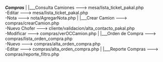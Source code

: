 ___Compras___
			 |
			 |___Consulta Camiones ---> mesa/lista_ticket_pakal.php
			 				\
			 				\-Editar ---> mesa/lista_ticket_pakal.php
			 				\
			 				\-Nota ---> nota/AgregarNota.php
			 |
			 |___Crear Camion ---> compras/crearCamion.php
			 				\
			 				\-Nuevo Chofer ---> cliente/validacion/alta_contacto_pakal.php
			 				\
			 				\-Modificar ---> compras/verOCCamion.php
			 |
			 |___Orden de Compra ---> compras/lista_orden_compra.php
			 				\
			 				\-Nuevo ---> compras/alta_orden_compra.php
			 				\
			 				\-Editar ---> compras/alta_orden_compra.php
			 |
			 |___Reporte Compras ---> compras/reporte_filtro.php